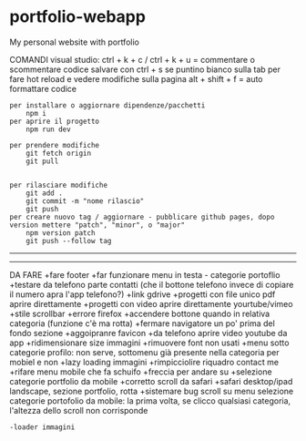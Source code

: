 # portfolio-webapp
My personal website with portfolio


COMANDI
    visual studio:
        ctrl + k + c / ctrl + k + u = commentare o scommentare codice
        salvare con ctrl + s se puntino bianco sulla tab per fare hot reload e vedere modifiche sulla pagina
        alt + shift + f = auto formattare codice

    per installare o aggiornare dipendenze/pacchetti
        npm i
    per aprire il progetto
        npm run dev

    per prendere modifiche
        git fetch origin
        git pull


    per rilasciare modifiche
        git add .
        git commit -m "nome rilascio"
        git push
    per creare nuovo tag / aggiornare - pubblicare github pages, dopo version mettere "patch", "minor", o "major"
        npm version patch
        git push --follow tag


------------------------------------------------------------------------------------------------------------------------
------------------------------------------------------------------------------------------------------------------------


DA FARE
    +fare footer
    +far funzionare menu in testa - categorie portoflio
    +testare da telefono parte contatti (che il bottone telefono invece di copiare il numero apra l'app telefono?)
    +link gdrive
    +progetti con file unico pdf aprire direttamente
    +progetti con video aprire direttamente yourtube/vimeo
    +stile scrollbar
    +errore firefox
    +accendere bottone quando in relativa categoria (funzione c'è ma rotta)
    +fermare navigatore un po' prima del fondo sezione
    +aggoipranre favicon
    +da telefono aprire video youtube da app
    +ridimensionare size immagini
    +rimuovere font non usati
    +menu sotto categorie profilo: non serve, sottomenu già presente nella categoria per mobiel e non
    +lazy loading immagini
    +rimpicciolire riquadro contact me
    +rifare menu mobile che fa schuifo
    +freccia per andare su
    +selezione categorie portfolio da mobile
    +corretto scroll da safari
    +safari desktop/ipad landscape, sezione portfolio, rotta
    +sistemare bug scroll su menu selezione categorie portofolio da mobile: la prima volta, se clicco qualsiasi categoria, l'altezza dello scroll non corrisponde

    -loader immagini


